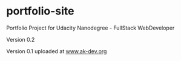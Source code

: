 # portfolio-site

Portfolio Project for Udacity Nanodegree - FullStack WebDeveloper

Version 0.2

Version 0.1 uploaded at www.ak-dev.org
